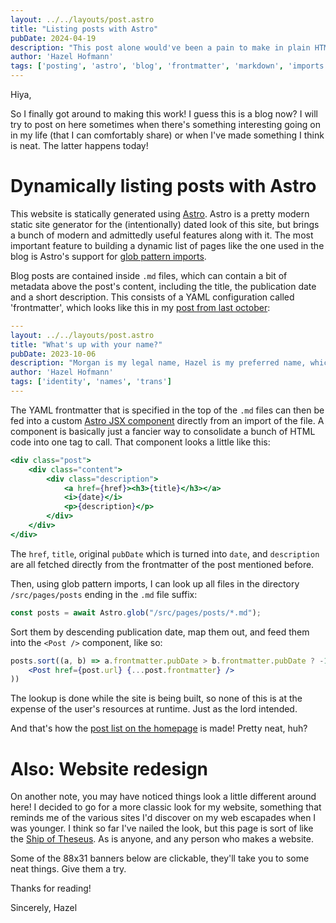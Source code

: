 ```yaml
---
layout: ../../layouts/post.astro
title: "Listing posts with Astro"
pubDate: 2024-04-19
description: "This post alone would've been a pain to make in plain HTML."
author: 'Hazel Hofmann'
tags: ['posting', 'astro', 'blog', 'frontmatter', 'markdown', 'imports']
---
```

Hiya,

So I finally got around to making this work! I guess this is a blog now? I will try to post on here sometimes when there's something interesting going on in my life (that I can comfortably share) or when I've made something I think is neat. The latter happens today!

# Dynamically listing posts with Astro
This website is statically generated using [Astro](https://astro.build/). Astro is a pretty modern static site generator for the (intentionally) dated look of this site, but brings a bunch of modern and admittedly useful features along with it. The most important feature to building a dynamic list of pages like the one used in the blog is Astro's support for [glob pattern imports](https://docs.astro.build/en/guides/imports/#astroglob).

Blog posts are contained inside `.md` files, which can contain a bit of metadata above the post's content, including the title, the publication date and a short description. This consists of a YAML configuration called 'frontmatter', which looks like this in my [post from last october](/posts/2023-10-06):

```yaml
---
layout: ../../layouts/post.astro
title: "What's up with your name?"
pubDate: 2023-10-06
description: "Morgan is my legal name, Hazel is my preferred name, which one you end up using doesn't really matter."
author: 'Hazel Hofmann'
tags: ['identity', 'names', 'trans']
---
```

The YAML frontmatter that is specified in the top of the `.md` files can then be fed into a custom [Astro JSX component](https://docs.astro.build/en/basics/astro-components/#the-component-template) directly from an import of the file. A component is basically just a fancier way to consolidate a bunch of HTML code into one tag to call. That component looks a little like this:

```jsx
<div class="post">
    <div class="content">
        <div class="description">
            <a href={href}><h3>{title}</h3></a>
            <i>{date}</i>
            <p>{description}</p>
        </div>
    </div>
</div>
```

The `href`, `title`, original `pubDate` which is turned into `date`, and `description` are all fetched directly from the frontmatter of the post mentioned before.

Then, using glob pattern imports, I can look up all files in the directory `/src/pages/posts` ending in the `.md` file suffix:

```js
const posts = await Astro.glob("/src/pages/posts/*.md");
```

Sort them by descending publication date, map them out, and feed them into the `<Post />` component, like so:

```jsx
posts.sort((a, b) => a.frontmatter.pubDate > b.frontmatter.pubDate ? -1 : 1).map((post) => (
    <Post href={post.url} {...post.frontmatter} />
))
```

The lookup is done while the site is being built, so none of this is at the expense of the user's resources at runtime. Just as the lord intended.

And that's how the [post list on the homepage](/) is made! Pretty neat, huh?

# Also: Website redesign
On another note, you may have noticed things look a little different around here! I decided to go for a more classic look for my website, something that reminds me of the various sites I'd discover on my web escapades when I was younger. I think so far I've nailed the look, but this page is sort of like the [Ship of Theseus](https://en.wikipedia.org/wiki/Ship_of_Theseus). As is anyone, and any person who makes a website.

Some of the 88x31 banners below are clickable, they'll take you to some neat things. Give them a try.

Thanks for reading!

Sincerely, Hazel